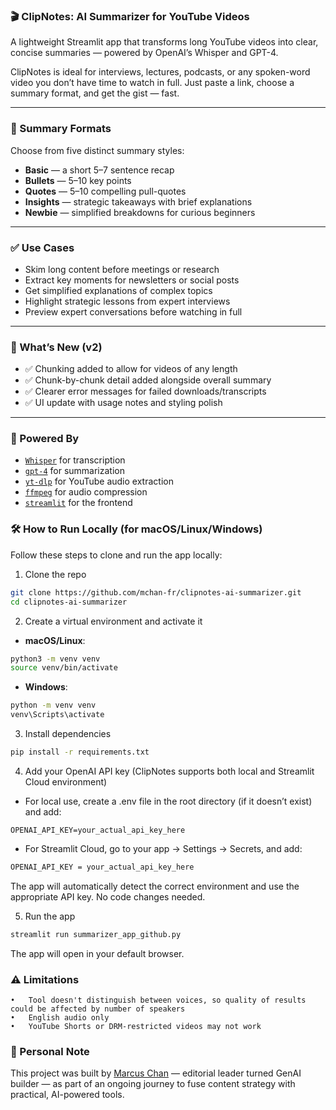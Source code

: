 ### 🎬 ClipNotes: AI Summarizer for YouTube Videos

A lightweight Streamlit app that transforms long YouTube videos into clear, concise summaries — powered by OpenAI’s Whisper and GPT-4.

ClipNotes is ideal for interviews, lectures, podcasts, or any spoken-word video you don’t have time to watch in full. Just paste a link, choose a summary format, and get the gist — fast.

---

### 📝 Summary Formats

Choose from five distinct summary styles:

- **Basic** — a short 5–7 sentence recap  
- **Bullets** — 5–10 key points  
- **Quotes** — 5–10 compelling pull-quotes  
- **Insights** — strategic takeaways with brief explanations  
- **Newbie** — simplified breakdowns for curious beginners

---

### ✅ Use Cases

- Skim long content before meetings or research  
- Extract key moments for newsletters or social posts  
- Get simplified explanations of complex topics  
- Highlight strategic lessons from expert interviews
- Preview expert conversations before watching in full

---

### 🚀 What’s New (v2)

- ✅ Chunking added to allow for videos of any length  
- ✅ Chunk-by-chunk detail added alongside overall summary  
- ✅ Clearer error messages for failed downloads/transcripts  
- ✅ UI update with usage notes and styling polish  

---

### 🧠 Powered By

- [`Whisper`](https://platform.openai.com/docs/guides/speech-to-text) for transcription  
- [`gpt-4`](https://platform.openai.com/docs/guides/gpt) for summarization  
- [`yt-dlp`](https://github.com/yt-dlp/yt-dlp) for YouTube audio extraction  
- [`ffmpeg`](https://ffmpeg.org/) for audio compression  
- [`streamlit`](https://streamlit.io/) for the frontend

### 🛠️ How to Run Locally (for macOS/Linux/Windows)

Follow these steps to clone and run the app locally:

1. Clone the repo

```bash
git clone https://github.com/mchan-fr/clipnotes-ai-summarizer.git
cd clipnotes-ai-summarizer
```

2. Create a virtual environment and activate it

- **macOS/Linux**:

```bash
python3 -m venv venv
source venv/bin/activate
```

- **Windows**:

```bash
python -m venv venv
venv\Scripts\activate
```

3. Install dependencies

```bash
pip install -r requirements.txt
```

4. Add your OpenAI API key (ClipNotes supports both local and Streamlit Cloud environment)

- For local use, create a .env file in the root directory (if it doesn’t exist) and add:

```env
OPENAI_API_KEY=your_actual_api_key_here
```

- For Streamlit Cloud, go to your app → Settings → Secrets, and add:

```bash
OPENAI_API_KEY = your_actual_api_key_here
```

The app will automatically detect the correct environment and use the appropriate API key. No code changes needed.

5. Run the app

```bash
streamlit run summarizer_app_github.py
```

The app will open in your default browser.

### ⚠️ Limitations
	•	Tool doesn't distinguish between voices, so quality of results could be affected by number of speakers
	•	English audio only
	•	YouTube Shorts or DRM-restricted videos may not work

### 👋 Personal Note
This project was built by [Marcus Chan](https://www.linkedin.com/in/marcuslowchan/) — editorial leader turned GenAI builder — as part of an ongoing journey to fuse content strategy with practical, AI-powered tools.